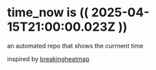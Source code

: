 # time_now is (( 2025-04-15T21:00:00.023Z ))

an automated repo that shows the currnent time

inspired by [breakingheatmap](https://github.com/breakingheatmap/breakingheatmap)